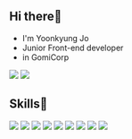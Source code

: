 ## Hi there👋

- I'm Yoonkyung Jo
- Junior Front-end developer
- in GomiCorp
<p>
  <a href="https://velog.io/@ouo_yoonk"><img src="https://img.shields.io/badge/Blog-11B48A?style=flat-square&logo=Vimeo&logoColor=white&link=https://velog.io/@ouo_yoonk"/></a>  
  <a href="mailto:joyk9251@gmail.com"><img src="https://img.shields.io/badge/joyk9251@gmail.com-d14836?style=flat-square&logo=Gmail&logoColor=white&link=joyk9251@gmail.com"/></a>
</p>

 
## Skills🚀
<p >
<img src="https://img.shields.io/badge/Javascript-F7DF1E?style=flat-square&logo=JavaScript&logoColor=white"/>
<img src="https://img.shields.io/badge/React.js-61DAFB?style=flat-square&logo=React&logoColor=white"/>
<img src="https://img.shields.io/badge/Reduxjs-764ABC?style=flat-square&logo=Redux&logoColor=white"/>
<img src="https://img.shields.io/badge/Vue.js-4FC08D?style=flat-square&logo=Vue.js&logoColor=white"/>
<img src="https://img.shields.io/badge/styled components-DB7093?style=flat-square&logo=styled-components&logoColor=white"/>
<img src="https://img.shields.io/badge/firebase-FFCA28?style=flat-square&logo=Firebase&logoColor=white"/>
<img src="https://img.shields.io/badge/spring-6DB33F?style=flat-square&logo=Spring&logoColor=white"/>
<img src="https://img.shields.io/badge/Oracle-F80000?style=flat-square&logo=Oracle&logoColor=white"/>
<img src="https://img.shields.io/badge/MongoDB-47A248?tyle=flat-square&logo=MongoDB&logoColor=white"/>
</p>



